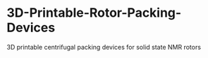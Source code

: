 # 3D-Printable-Rotor-Packing-Devices
3D printable centrifugal packing devices for solid state NMR rotors

